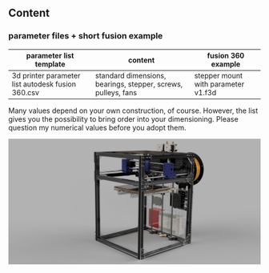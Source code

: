 ## Content

### parameter files + short fusion example
| parameter list template | content | 	fusion 360 example |
| ---------- | ---------- | ---------- |
| 3d printer parameter list autodesk fusion 360.csv | standard dimensions, bearings, stepper, screws, pulleys, fans | stepper mount with parameter v1.f3d |

Many values depend on your own construction, of course. However, the list gives you the possibility to bring order into your dimensioning.
Please question my numerical values before you adopt them.

![3d printer example ](/images/3D_Printer_03_Chassis_41_v52.png)
